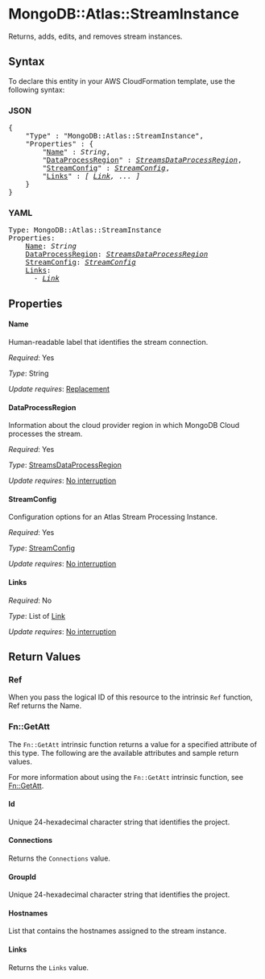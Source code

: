 # MongoDB::Atlas::StreamInstance

Returns, adds, edits, and removes stream instances.

## Syntax

To declare this entity in your AWS CloudFormation template, use the following syntax:

### JSON

<pre>
{
    "Type" : "MongoDB::Atlas::StreamInstance",
    "Properties" : {
        "<a href="#name" title="Name">Name</a>" : <i>String</i>,
        "<a href="#dataprocessregion" title="DataProcessRegion">DataProcessRegion</a>" : <i><a href="streamsdataprocessregion.md">StreamsDataProcessRegion</a></i>,
        "<a href="#streamconfig" title="StreamConfig">StreamConfig</a>" : <i><a href="streamconfig.md">StreamConfig</a></i>,
        "<a href="#links" title="Links">Links</a>" : <i>[ <a href="link.md">Link</a>, ... ]</i>
    }
}
</pre>

### YAML

<pre>
Type: MongoDB::Atlas::StreamInstance
Properties:
    <a href="#name" title="Name">Name</a>: <i>String</i>
    <a href="#dataprocessregion" title="DataProcessRegion">DataProcessRegion</a>: <i><a href="streamsdataprocessregion.md">StreamsDataProcessRegion</a></i>
    <a href="#streamconfig" title="StreamConfig">StreamConfig</a>: <i><a href="streamconfig.md">StreamConfig</a></i>
    <a href="#links" title="Links">Links</a>: <i>
      - <a href="link.md">Link</a></i>
</pre>

## Properties

#### Name

Human-readable label that identifies the stream connection.

_Required_: Yes

_Type_: String

_Update requires_: [Replacement](https://docs.aws.amazon.com/AWSCloudFormation/latest/UserGuide/using-cfn-updating-stacks-update-behaviors.html#update-replacement)

#### DataProcessRegion

Information about the cloud provider region in which MongoDB Cloud processes the stream.

_Required_: Yes

_Type_: <a href="streamsdataprocessregion.md">StreamsDataProcessRegion</a>

_Update requires_: [No interruption](https://docs.aws.amazon.com/AWSCloudFormation/latest/UserGuide/using-cfn-updating-stacks-update-behaviors.html#update-no-interrupt)

#### StreamConfig

Configuration options for an Atlas Stream Processing Instance.

_Required_: Yes

_Type_: <a href="streamconfig.md">StreamConfig</a>

_Update requires_: [No interruption](https://docs.aws.amazon.com/AWSCloudFormation/latest/UserGuide/using-cfn-updating-stacks-update-behaviors.html#update-no-interrupt)

#### Links

_Required_: No

_Type_: List of <a href="link.md">Link</a>

_Update requires_: [No interruption](https://docs.aws.amazon.com/AWSCloudFormation/latest/UserGuide/using-cfn-updating-stacks-update-behaviors.html#update-no-interrupt)

## Return Values

### Ref

When you pass the logical ID of this resource to the intrinsic `Ref` function, Ref returns the Name.

### Fn::GetAtt

The `Fn::GetAtt` intrinsic function returns a value for a specified attribute of this type. The following are the available attributes and sample return values.

For more information about using the `Fn::GetAtt` intrinsic function, see [Fn::GetAtt](https://docs.aws.amazon.com/AWSCloudFormation/latest/UserGuide/intrinsic-function-reference-getatt.html).

#### Id

Unique 24-hexadecimal character string that identifies the project.

#### Connections

Returns the <code>Connections</code> value.

#### GroupId

Unique 24-hexadecimal character string that identifies the project.

#### Hostnames

List that contains the hostnames assigned to the stream instance.

#### Links

Returns the <code>Links</code> value.

